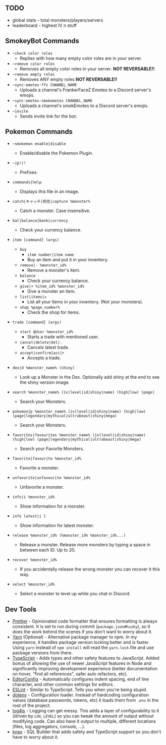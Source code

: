 ## TODO

- global stats - total monsters/players/servers
- leaderboard - highest IV n stuff

## SmokeyBot Commands

- `~check color roles`
  - Replies with how many empty color roles are in your server.
- `~remove color roles`
  - Removes all empty color roles in your server. **NOT REVERSABLE!!**
- `~remove empty roles`
  - Removes ANY empty roles **NOT REVERSABLE!!**
- `~sync-emotes-ffz CHANNEL_NAME`
  - Uploads a channel's FrankerFaceZ Emotes to a Discord server's emojis.
- `~sync-emotes-smokemotes CHANNEL_NAME`
  - Uploads a channel's smokEmotes to a Discord server's emojis.
- `~invite`
  - Sends invite link for the bot.

## Pokemon Commands

- `~smokemon enable|disable`

  - Enable/disable the Pokemon Plugin.

- `~|p!|!`
  - Prefixes.
- `commands|help`
  - Displays this file in an image.
- `catch|キャッチ|抓住|capture %monster%`
  - Catch a monster. Case insensitive.
- `bal|balance|bank|currency`
  - Check your currency balance.
- `item [command] (args)`
  - `buy`
    - `item number|item name`
    - Buy an item and put it in your inventory.
  - `remove|- %monster_id%`
    - Remove a monster's item.
  - `balance`
    - Check your currency balance.
  - `give|+ %item_id% %monster_id%`
    - Give a monster an item.
  - `list|items|=`
    - List all your items in your inventory. (Not your monsters).
  - `shop %page_number%`
    - Check the shop for items.
- `trade [command] (args)`
  - `start @User %monster_id%`
    - Starts a trade with mentioned user.
  - `cancel|delete|del|-`
    - Cancels latest trade.
  - `accept|confirm|acc|+`
    - Accepts a trade.
- `dex|d %monster_name% (shiny)`
  - Look up a Monster in the Dex. Optionally add shiny at the end to see the shiny version image.
- `search %monster_name% (iv|level|id|shiny|name) (high|low) (page)`
  - Search your Monsters.
- `pokemon|p %monster_name% (iv|level|id|shiny|name) (high|low) (page|legendary|mythical|ultrabeast|shiny|mega)`
  - Search your Monsters.
- `favorites|favourites %monster_name% (iv|level|id|shiny|name) (high|low) (page|legendary|mythical|ultrabeast|shiny|mega)`
  - Search your Favorite Monsters.
- `favorite|favourite %monster_id%`
  - Favorite a monster.
- `unfavorite|unfavourite %monster_id%`
  - Unfavorite a monster.
- `info|i %monster_id%`
  - Show information for a monster.
- `info latest|i l`
  - Show information for latest monster.
- `release %monster_id% (%monster_id% %monster_id%...)`
  - Release a monster. Release more monsters by typing a space in between each ID. Up to 20.
- `recover %monster_id%`
  - If you accidentally release the wrong monster you can recover it this way.
- `select %monster_id%`
  - Select a monster to level up while you chat in Discord.

## Dev Tools

- [Prettier](https://prettier.io/) - Opinionated code formatter that ensures formatting is always consistent. It is set to run during commit (`package.json#husky`), so it does the work behind the scenes if you don't want to worry about it.
- [Yarn](https://classic.yarnpkg.com/) (Optional) - Alternative package manager to npm. In my experience, it handles package version locking better and is faster. Using `yarn` instead of `npm install` will read the `yarn.lock` file and use package versions from there.
- [TypeScript](https://www.typescriptlang.org/) - Adds types and other safety features to JavaScript. Added bonus of allowing the use of newer JavaScript features in Node and significantly improving development experience (better documentation on hover, "find all references", safer auto refactors, etc).
- [EditorConfig](https://editorconfig.org/) - Automatically configures indent spacing, end of line character, and other common settings for editors.
- [ESLint](https://eslint.org/) - Similar to TypeScript. Tells you when you're being stupid.
- [dotenv](https://www.npmjs.com/package/dotenv) - Configuration loader. Instead of hardcoding configuration values (database passwords, tokens, etc) it loads them from `.env` in the root of the project.
- [log4js](https://github.com/log4js-node/log4js-node) - Logging can get messy. This adds a layer of configurability to it (driven by `LOG_LEVEL`) so you can tweak the amount of output without modifying code. Can also have it output to multiple, different locations (files, log aggregators, console, ...).
- [knex](http://knexjs.org/) - SQL Builder that adds safety and TypeScript support so you don't have to worry about it.
